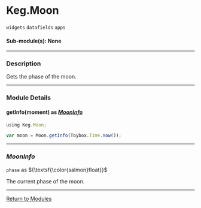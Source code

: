 # Keg.Moon

`widgets` `datafields` `apps`

#### Sub-module(s): None

***

### Description

Gets the phase of the moon.

***

### Module Details

#### getInfo(moment) as _[MoonInfo](MOON.md#mooninfo)_

```js
using Keg.Moon;

var moon = Moon.getInfo(Toybox.Time.now());
```

***

### _MoonInfo_

`phase` as ${\textsf{\color{salmon}float}}$

The current phase of the moon.

***

[Return to Modules](../MODULES.md)
